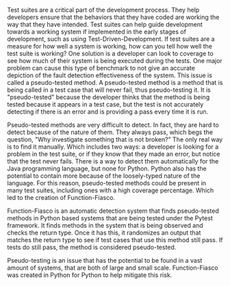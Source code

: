 <!-- Both your title and this description are made public and displayed in the conference program to help attendees decide whether they are interested in this presentation. Limit this description to a few concise paragraphs -->

Test suites are a critical part of the development process. They help developers ensure that the behaviors that they have coded are working the way that they have intended. Test suites can help guide development towards a working system if implemented in the early stages of development, such as using Test-Driven-Development. If test suites are a measure for how well a system is working, how can you tell how well the test suite is working? One solution is a developer can look to coverage to see how much of their system is being executed during the tests. One major problem can cause this type of benchmark to not give an accurate depiction of the fault detection effectiveness of the system. This issue is called a pseudo-tested method. A pseudo-tested method is a method that is being called in a test case that will never fail, thus pseudo-testing it. It is "pseudo-tested" because the developer thinks that the method is being tested because it appears in a test case, but the test is not accurately detecting if there is an error and is providing a pass every time it is run.

Pseudo-tested methods are very difficult to detect. In fact, they are hard to detect because of the nature of them. They always pass, which begs the question, "Why investigate something that is not broken?" The only real way is to find it manually. Which includes two ways: a developer is looking for a problem in the test suite, or if they know that they made an error, but notice that the test never fails. There is a way to detect them automatically for the Java programming language, but none for Python. Python also has the potential to contain more because of the loosely-typed nature of the language. For this reason, pseudo-tested methods could be present in many test suites, including ones with a high coverage percentage. Which led to the creation of Function-Fiasco.

Function-Fiasco is an automatic detection system that finds pseudo-tested methods in Python based systems that are being tested under the Pytest framework. It finds methods in the system that is being observed and checks the return type. Once it has this, it randomizes an output that matches the return type to see if test cases that use this method still pass. If tests do still pass, the method is considered pseudo-tested.

Pseudo-testing is an issue that has the potential to be found in a vast amount of systems, that are both of large and small scale. Function-Fiasco was created in Python for Python to help mitigate this risk.
